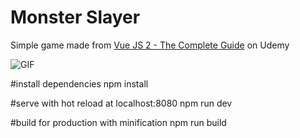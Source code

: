 # Monster Slayer

Simple game made from [Vue JS 2 - The Complete Guide](https://www.udemy.com/vuejs-2-the-complete-guide) on Udemy

![GIF](https://media.giphy.com/media/ZcRUfJqjY8bRpvSr2u/giphy.gif)

#install dependencies
npm install

#serve with hot reload at localhost:8080
npm run dev

#build for production with minification
npm run build
